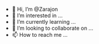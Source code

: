 - 👋 Hi, I’m @Zarajon
- 👀 I’m interested in ...
- 🌱 I’m currently learning ...
- 💞️ I’m looking to collaborate on ...
- 📫 How to reach me ...

<!---
Zarajon/Zarajon is a ✨ special ✨ repository because its `README.md` (this file) appears on your GitHub profile.
You can click the Preview link to take a look at your changes.
--->
